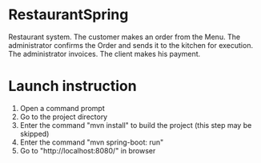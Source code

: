 # RestaurantSpring
Restaurant system. The customer makes an order from the Menu. The administrator confirms the Order and sends it to the kitchen for execution. The administrator invoices. The client makes his payment.
# Launch instruction
1) Open a command prompt
2) Go to the project directory
3) Enter the command "mvn install" to build the project (this step may be skipped)
4) Enter the command "mvn spring-boot: run"
5) Go to "http://localhost:8080/" in browser
